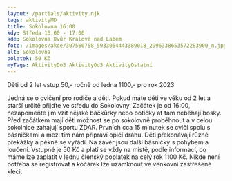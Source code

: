```yaml
---
layout: /partials/aktivity.njk
tags: aktivityMD
title: Sokolovna 16:00
kdy: Středa 16:00 - 17:00
kde: Sokolovna Dvůr Králové nad Labem
foto: /images/akce/307560758_5933054443389018_2996338653572283900_n.jpg
alt: Sokolovna
polatek: 50 Kč
myTags: AktivityDo3 AktivityOd3 AktivityOstatní
---
```

Děti od 2 let vstup 50,- ročně od ledna 1100,- pro rok 2023

Jedná se o cvičení pro rodiče a děti. Pokud máte děti ve věku od 2 let a starší určitě přijďte ve středu do Sokolovny. Začátek je od 16:00, nezapomeňte jim vzít nějaké bačkůrky nebo botičky ať tam neběhají bosky. Před začátkem mají děti možnost se po sokolovně proběhnout a v celou sokolnice zahajují sportu ZDAR. Prvních cca 15 minutek se cvičí spolu s básničkami a mezi tím nám připraví opičí dráhu. Děti překonávají různé překážky a pěkně se vyřádí. Na závěr jsou další básničky s pohybem a loučení. Vstupné je 50 Kč a platí se vždy na místě, podle informací, co máme lze zaplatit v lednu členský poplatek na celý rok 1100 Kč. Nikde není potřeba se registrovat a kočárek lze uzamknout ve venkovní zastřešené kleci.